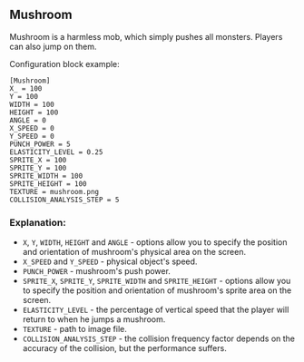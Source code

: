 ## Mushroom

 Mushroom is a harmless mob, which simply pushes all monsters. Players can also jump on them.

 Configuration block example:

    [Mushroom]
    X_ = 100
    Y = 100
    WIDTH = 100
    HEIGHT = 100
    ANGLE = 0
    X_SPEED = 0
    Y_SPEED = 0
    PUNCH_POWER = 5
    ELASTICITY_LEVEL = 0.25
    SPRITE_X = 100
    SPRITE_Y = 100
    SPRITE_WIDTH = 100
    SPRITE_HEIGHT = 100
    TEXTURE = mushroom.png
    COLLISION_ANALYSIS_STEP = 5

 ### Explanation:

 * `X`, `Y`, `WIDTH`, `HEIGHT` and `ANGLE` - options allow you to specify the position and orientation of mushroom's physical area on the screen.
 * `X_SPEED` and `Y_SPEED` - physical object's speed.
 * `PUNCH_POWER` - mushroom's push power.
 * `SPRITE_X`, `SPRITE_Y`, `SPRITE_WIDTH` and `SPRITE_HEIGHT` - options allow you to specify the position and orientation of mushroom's sprite area on the screen.
 * `ELASTICITY_LEVEL` - the percentage of vertical speed that the player will return to when he jumps a mushroom.
 * `TEXTURE` - path to image file.
 * `COLLISION_ANALYSIS_STEP` - the collision frequency factor depends on the accuracy of the collision, but the performance suffers.